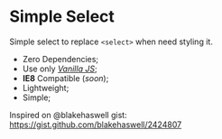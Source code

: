 # Simple Select

Simple select to replace `<select>` when need styling it.

- Zero Dependencies;
- Use only *[Vanilla JS](http://vanilla-js.com/)*;
- **IE8** Compatible (*soon*);
- Lightweight;
- Simple;

Inspired on @blakehaswell gist: https://gist.github.com/blakehaswell/2424807
